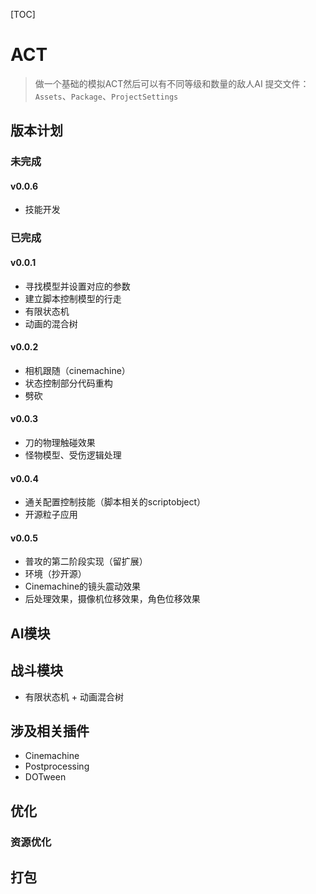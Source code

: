 [TOC]
# ACT
> 做一个基础的模拟ACT然后可以有不同等级和数量的敌人AI
> 提交文件：`Assets`、`Package`、`ProjectSettings`
## 版本计划
### 未完成
#### v0.0.6
- 技能开发

### 已完成
#### v0.0.1
- 寻找模型并设置对应的参数
- 建立脚本控制模型的行走
- 有限状态机
- 动画的混合树
#### v0.0.2
- 相机跟随（cinemachine）
- 状态控制部分代码重构
- 劈砍
#### v0.0.3
- 刀的物理触碰效果
- 怪物模型、受伤逻辑处理
#### v0.0.4
- 通关配置控制技能（脚本相关的scriptobject）
- 开源粒子应用
#### v0.0.5
- 普攻的第二阶段实现（留扩展）
- 环境（抄开源）
- Cinemachine的镜头震动效果
- 后处理效果，摄像机位移效果，角色位移效果
## AI模块
## 战斗模块
- 有限状态机 + 动画混合树
## 涉及相关插件
- Cinemachine
- Postprocessing
- DOTween
## 优化
### 资源优化
## 打包